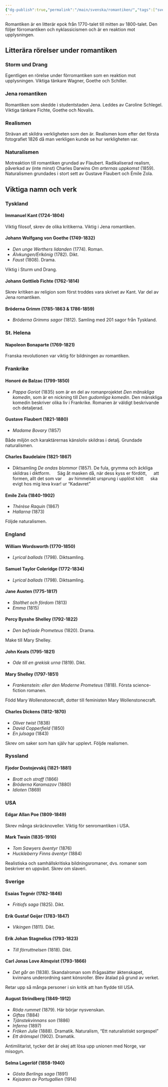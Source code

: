 ```yaml
---
{"dg-publish":true,"permalink":"/main/svenska/romantiken/","tags":["svenska","litteraturhistoria"]}
---
```



Romantiken är en litterär epok från 1770-talet till mitten av 1800-talet. Den följer förromantiken och nyklassicismen och är en reaktion mot upplysningen.

## Litterära rörelser under romantiken

### Storm und Drang

Egentligen en rörelse under förromantiken som en reaktion mot upplysningen.
Viktiga tänkare Wagner, Goethe och Schiller.

### Jena romantiken

Romantiken som skedde i studentstaden Jena. Leddes av Caroline Schlegel.
Viktiga tänkare Fichte, Goethe och Novalis.

### Realismen

Strävan att skildra verkligheten som den är. Realismen kom efter det första fotografiet 1826 då man verkligen kunde se hur verkligheten var.

### Naturalismen

Motreaktion till romantiken grundad av Flaubert. Radikaliserad realism, påverkad av (inte minst) Charles Darwins *Om arternas uppkomst* (1859).
Naturalismen grundades i stort sett av Gustave Flaubert och Émile Zola.

## Viktiga namn och verk

### Tyskland

#### Immanuel Kant (1724-1804)

Viktig filosof, skrev de olika kritikerna.
Viktig i Jena romantiken.

#### Johann Wolfgang von Goethe (1749-1832)

- *Den unge Werthers lidanden* (1774). Roman.
- *Älvkungen/Erlkönig* (1782). Dikt.
- *Faust* (1808). Drama.

Viktig i Sturm und Drang.

#### Johann Gottlieb Fichte (1762-1814)

Skrev kritiken av religion som först troddes vara skrivet av Kant.
Var del av Jena romantiken.

#### Bröderna Grimm (1785-1863 & 1786-1859)

- *Bröderna Grimms sagor* (1812). Samling med 201 sagor från Tyskland.

### St. Helena

#### Napoleon Bonaparte (1769-1821)

Franska revolutionen var viktig för bildningen av romantiken.

### Frankrike

#### Honoré de Balzac (1799-1850)

- *Pappa Goriot* (1835) som är en del av romanprojektet *Den mänskliga komedin*, som är en nickning till *Den gudomliga komedin*. Den mänskliga komedin beskriver olika liv i Frankrike. Romanen är väldigt beskrivande och detaljerad.

#### Gustave Flaubert (1821-1880)

- *Madame Bovary* (1857)

Både miljön och karaktärernas känsloliv skildras i detalj. Grundade naturalismen.

#### Charles Baudelaire (1821-1867)

- Diktsamling *De ondas blommor* (1857). De fula, grymma och äckliga skildras i diktform.
 &emsp; Säg åt masken då, när dess kyss er fördött,
 &emsp; att formen, allt det som var
 &emsp; av himmelskt ursprung i upplöst kött
 &emsp; ska evigt hos mig leva kvar!
ur “Kadavret”


#### Emile Zola (1840-1902)

- *Thérèse Raquin* (1867)
- *Hallarna* (1873)

Följde naturalismen.

### England

#### William Wordsworth (1770-1850)

- *Lyrical ballads* (1798). Diktsamling.

#### Samuel Taylor Coleridge (1772-1834)

- *Lyrical ballads* (1798). Diktsamling.

#### Jane Austen (1775-1817)

- *Stolthet och fördom* (1813)
- *Emma* (1815)

#### Percy Bysshe Shelley (1792-1822)

- *Den befriade Prometeus* (1820). Drama.

Make till Mary Shelley.

#### John Keats (1795-1821)

- *Ode till en grekisk urna* (1819). Dikt.

#### Mary Shelley (1797-1851)

- *Frankenstein: eller den Moderne Prometeus* (1818). Första science-fiction romanen.

Född Mary Wollenstonecraft, dotter till feministen Mary Wollenstonecraft.

#### Charles Dickens (1812-1870)

- *Oliver twist* (1838)
- *David Copperfield* (1850)
- *En julsaga* (1843)

Skrev om saker som han själv har upplevt. Följde realismen.

### Ryssland

#### Fjodor Dostojevskij (1821-1881)

- *Brott och straff* (1866)
- *Bröderna Karamazov* (1880)
- *Idioten* (1869)

### USA

#### Edgar Allan Poe (1809-1849)

Skrev många skräcknoveller. Viktig för senromantiken i USA.

#### Mark Twain (1835-1910)

- *Tom Sawyers äventyr* (1876)
- *Huckleberry Finns äventyr* (1884)

Realistiska och samhällskritiska bildningsromaner, dvs. romaner som beskriver en uppväxt. Skrev om slaveri.

### Sverige

#### Esaias Tegnér (1782-1846)

- *Fritiofs saga* (1825). Dikt.

#### Erik Gustaf Geijer (1783-1847)

- *Vikingen* (1811). Dikt.

#### Erik Johan Stagnelius (1793-1823)

- *Till förruttnelsen* (1818). Dikt.

#### Carl Jonas Love Almqvist (1793-1866)

- *Det går an* (1838). Skandalroman som ifrågasätter äktenskapet, kvinnans underordning samt könsroller. Blev åtalad på grund av verket.

Retar upp så många personer i sin kritik att han flydde till USA.

#### August Strindberg (1849-1912)

- *Röda rummet* (1879). Här börjar nysvenskan.
- *Giftas* (1884)
- *Tjänstekvinnans son* (1886)
- *Inferno* (1897)
- *Fröken Julie* (1888). Dramatik. Naturalism, “Ett naturalistiskt sorgespel”
- *Ett drömspel* (1902). Dramatik.

Antimilitarist, tycker det är okej att lösa upp unionen med Norge, var misogyn.

#### Selma Lagerlöf (1858-1940)

- *Gösta Berlings saga* (1891)
- *Kejsaren av Portugallien* (1914)
